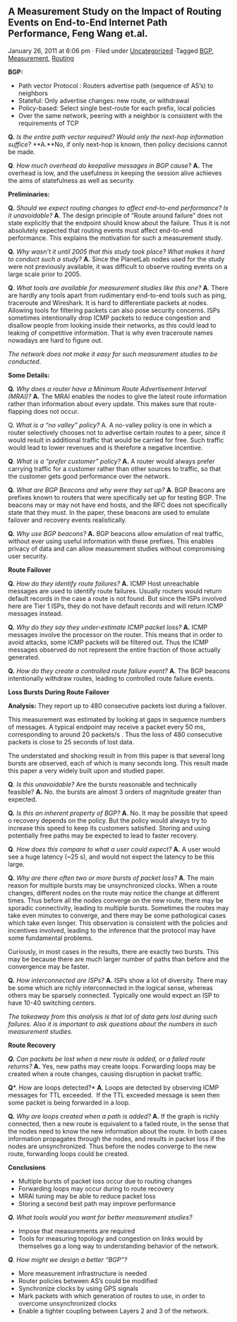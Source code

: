 A Measurement Study on the Impact of Routing Events on End-to-End Internet Path Performance, Feng Wang et.al.
-------------------------------------------------------------------------------------------------------------

January 26, 2011 at 6:06 pm · Filed under
[Uncategorized](https://summarized.wordpress.com/category/uncategorized/)
·Tagged [BGP](https://summarized.wordpress.com/tag/bgp/),
[Measurement](https://summarized.wordpress.com/tag/measurement/),
[Routing](https://summarized.wordpress.com/tag/routing/)

**BGP:**

-   Path vector Protocol : Routers advertise path (sequence of AS’s) to
    neighbors
-   Stateful: Only advertise changes: new route, or withdrawal
-   Policy-based: Select single best-route for each prefix, local
    policies
-   Over the same network, peering with a neighbor is consistent with
    the requirements of TCP

**Q.** *Is the entire path vector required? Would only the next-hop
information suffice?* **A.**No, if only next-hop is known, then policy
decisions cannot be made.

**Q**. *How much overhead do keepalive messages in BGP cause?* **A.**
The overhead is low, and the usefulness in keeping the session alive
achieves the aims of statefulness as well as security.

**Preliminaries:**

**Q.** *Should we expect routing changes to affect end-to-end
performance? Is it unavoidable?* **A**. The design principle of “Route
around failure” does not state explicitly that the endpoint should know
about the failure. Thus it is not absolutely expected that routing
events must affect end-to-end performance. This explains the motivation
for such a measurement study.

**Q.** *Why wasn’t it until 2005 that this study took place? What makes
it hard to conduct such a study?* **A.** Since the PlanetLab nodes used
for the study were not previously available, it was difficult to observe
routing events on a large scale prior to 2005.

**Q**. *What tools are available for measurement studies like this one?*
**A**. There are hardly any tools apart from rudimentary end-to-end
tools such as ping, traceroute and Wireshark. It is hard to
differentiate packets at nodes. Allowing tools for filtering packets can
also pose security concerns. ISPs sometimes intentionally drop ICMP
packets to reduce congestion and disallow people from looking inside
their networks, as this could lead to leaking of competitive
information. That is why even traceroute names nowadays are hard to
figure out.

*The network does not make it easy for such measurement studies to be
conducted*.

**Some Details:**

**Q.** *Why does a router have a Minimum Route Advertisement Interval
(MRAI)?* **A.** The MRAI enables the nodes to give the latest route
information rather than information about every update. This makes sure
that route-flapping does not occur.

Q. *What is a “no valley” policy?* A. A no-valley policy is one in which
a router selectively chooses not to advertise certain routes to a peer,
since it would result in additional traffic that would be carried for
free. Such traffic would lead to lower revenues and is therefore a
negative incentive.

**Q**. *What is a “prefer customer” policy?* **A.** A router would
always prefer carrying traffic for a customer rather than other sources
to traffic, so that the customer gets good performance over the network.

**Q.** *What are BGP Beacons and why were they set up?* **A**. BGP
Beacons are prefixes known to routers that were specifically set up for
testing BGP. The beacons may or may not have end hosts, and the RFC does
not specifically state that they must. In the paper, these beacons are
used to emulate failover and recovery events realistically.

**Q.** *Why use BGP beacons?* **A.** BGP beacons allow emulation of real
traffic, without ever using useful information with these prefixes. This
enables privacy of data and can allow measurement studies without
compromising user security.

**Route Failover**

**Q.** *How do they identify route failures?* **A.** ICMP Host
unreachable messages are used to identify route failures. Usually
routers would return default records in the case a route is not found.
But since the ISPs involved here are Tier 1 ISPs, they do not have
default records and will return ICMP messages instead.

**Q.** *Why do they say they under-estimate ICMP packet loss?* **A.**
ICMP messages involve the processor on the router. This means that in
order to avoid attacks, some ICMP packets will be filtered out. Thus the
ICMP messages observed do not represent the entire fraction of those
actually generated.

**Q.** *How do they create a controlled route failure event?* **A**. The
BGP beacons intentionally withdraw routes, leading to controlled route
failure events.

**Loss Bursts During Route Failover**

**Analysis:** They report up to 480 consecutive packets lost during a
failover.

This measurement was estimated by looking at gaps in sequence numbers of
messages. A typical endpoint may receive a packet every 50 ms,
corresponding to around 20 packets/s . Thus the loss of 480 consecutive
packets is close to 25 seconds of lost data.

The understated and shocking result in from this paper is that several
long bursts are observed, each of which is many seconds long. This
result made this paper a very widely built upon and studied paper.

**Q**. *Is this unavoidable?* Are the bursts reasonable and technically
feasible? **A.** No. the bursts are almost 3 orders of magnitude greater
than expected.

**Q.** *Is this an inherent property of BGP?* **A**. No. It may be
possible that speed o recovery depends on the policy. But the policy
would always try to increase this speed to keep its customers satisfied.
Storing and using potentially free paths may be expected to lead to
faster recovery.

**Q**. *How does this compare to what a user could expect?* **A.** A
user would see a huge latency (~25 s), and would not expect the latency
to be this large.

**Q.** *Why are there often two or more bursts of packet loss?* **A**.
The main reason for multiple bursts may be unsynchronized clocks. When a
route changes, different nodes on the route may notice the change at
different times. Thus before all the nodes converge on the new route,
there may be sporadic connectivity, leading to multiple bursts.
Sometimes the routes may take even minutes to converge, and there may be
some pathological cases which take even longer. This observation is
consistent with the policies and incentives involved, leading to the
inference that the protocol may have some fundamental problems.

Curiously, in most cases in the results, there are exactly two bursts.
This may be because there are much larger number of paths than before
and the convergence may be faster.

**Q.** *How interconnected are ISPs?* **A.** ISPs show a lot of
diversity. There may be some which are richly interconnected in the
logical sense, whereas others may be sparsely connected. Typically one
would expect an ISP to have 10-40 switching centers.

*The takeaway from this analysis is that lot of data gets lost during
such failures. Also it is important to ask questions about the numbers
in such measurement studies.*

**Route Recovery**

***Q.** Can packets be lost when a new route is added, or a failed route
returns?* **A.** Yes, new paths may create loops. Forwarding loops may
be created when a route changes, causing disruption in packet traffic.

**Q***. How are loops detected?* **A**. Loops are detected by observing
ICMP messages for TTL exceeded.  If the TTL exceeded message is seen
then some packet is being forwarded in a loop.

**Q.** *Why are loops created when a path is added?* **A.** If the graph
is richly connected, then a new route is equivalent to a failed route,
in the sense that the nodes need to know the new information about the
route. In both cases information propagates through the nodes, and
results in packet loss if the nodes are unsynchronized. Thus before the
nodes converge to the new route, forwarding loops could be created.

**Conclusions**

-   Multiple bursts of packet loss occur due to routing changes
-   Forwarding loops may occur during to route recovery
-   MRAI tuning may be able to reduce packet loss
-   Storing a second best path may improve performance

***Q.** What tools would you want for better measurement studies?*

-   Impose that measurements are required
-   Tools for measuring topology and congestion on links would by
    themselves go a long way to understanding behavior of the network.

***Q**. How might we design a better “BGP”?*

-   More measurement infrastructure is needed
-   Router policies between AS’s could be modified
-   Synchronize clocks by using GPS signals
-   Mark packets with which generation of routes to use, in order to
    overcome unsynchronized clocks
-   Enable a tighter coupling between Layers 2 and 3 of the network.



